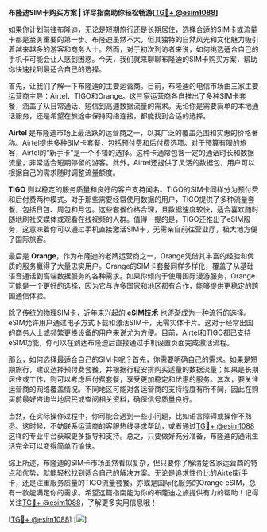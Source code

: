 **布隆迪SIM卡购买方案 | 详尽指南助你轻松畅游[[TG💪+ @esim1088](https://t.me/s/esim1088)]**

如果你计划前往布隆迪，无论是短期旅行还是长期居住，选择合适的SIM卡或流量卡都是至关重要的第一步。布隆迪虽然不大，但其独特的自然风光和文化魅力吸引着越来越多的游客和商务人士。然而，对于初次到访者来说，如何挑选适合自己的手机卡可能会让人感到困惑。今天，我们就来聊聊布隆迪的SIM卡购买方案，帮助你快速找到最适合自己的选择。

首先，让我们了解一下布隆迪的主要运营商。目前，布隆迪的电信市场由三家主要运营商主导：Airtel、TIGO和Orange。这三家运营商各自推出了多种SIM卡套餐，涵盖了从日常通话、短信到高速数据流量的需求。无论你是需要简单的本地通话服务，还是希望在旅途中保持网络连接，都能找到合适的选择。

**Airtel** 是布隆迪市场上最活跃的运营商之一，以其广泛的覆盖范围和实惠的价格著称。Airtel提供多种SIM卡套餐，包括预付费和后付费选项。对于预算有限的旅客，Airtel的“新手卡”是一个不错的选择。这种卡通常包含一定的通话时长和数据流量，非常适合短期停留的游客。此外，Airtel还提供了灵活的数据包，用户可以根据自己的需求随时调整流量额度。

**TIGO** 则以稳定的服务质量和良好的客户支持闻名。TIGO的SIM卡同样分为预付费和后付费两种模式。对于那些需要经常使用数据的用户，TIGO提供了多种流量套餐，包括日包、周包和月包。这些套餐价格合理，且数据速度较快，适合喜欢随时随地刷社交媒体或观看在线视频的人群。值得一提的是，TIGO还推出了eSIM服务，这意味着你可以通过手机直接激活SIM卡，无需亲自前往营业厅，极大地方便了国际旅客。

最后是 **Orange**，作为布隆迪的老牌运营商之一，Orange凭借其丰富的经验和优质的服务赢得了大量忠实用户。Orange的SIM卡套餐同样多样化，覆盖了从基础语音通话到高端数据服务的各种需求。如果你倾向于使用国际漫游服务，Orange可能是一个更好的选择，因为它与许多国家和地区都有合作，能够提供更稳定的跨国通信体验。

除了传统的物理SIM卡，近年来兴起的 **eSIM技术** 也逐渐成为一种流行的选择。eSIM允许用户通过电子方式下载和激活SIM卡，无需实体卡片。这对于经常出国的商务人士或频繁更换设备的用户来说尤为方便。目前，Airtel和TIGO都已支持eSIM功能，你可以在到达布隆迪后直接通过手机设置页面完成激活流程。

那么，如何选择最适合自己的SIM卡呢？首先，你需要明确自己的需求。如果是短期旅行，建议选择预付费套餐，并根据行程安排购买适量的数据流量；如果是长期居住或工作，则可以考虑后付费套餐，享受更加稳定和优惠的服务。其次，要关注运营商的网络覆盖情况。不同地区可能对各运营商的支持程度有所不同，因此在购买前最好咨询当地居民或查阅相关资料，确保信号质量良好。

当然，在实际操作过程中，你可能会遇到一些小问题，比如语言障碍或操作不熟悉。这时候，不妨联系运营商的客服热线寻求帮助，或者通过[TG💪+ @esim1088](https://t.me/s/esim1088)这样的专业平台获取更多指导和支持。总之，只要做好充分准备，布隆迪的通讯生活完全可以变得简单而愉快。

综上所述，布隆迪的SIM卡市场虽然看似复杂，但只要你了解清楚各家运营商的特点和优势，就能轻松找到适合自己的解决方案。无论是追求性价比的Airtel新手卡，还是注重服务质量的TIGO流量套餐，亦或是国际化服务的Orange eSIM，总有一款能满足你的需求。希望这篇指南能为你的布隆迪之旅提供有力的帮助！记得关注[TG💪+ @esim1088](https://t.me/s/esim1088)，了解更多实用信息哦！

[[TG💪+ @esim1088](https://t.me/s/esim1088)] [![](https://i.postimg.cc/4NQfJmqS/Snipaste-2025-05-13-00-14-12.png)]